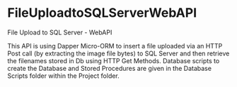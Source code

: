 # FileUploadtoSQLServerWebAPI
File Upload to SQL Server - WebAPI

This API is using Dapper Micro-ORM to insert a file uploaded via an HTTP Post call (by extracting the image file bytes) to SQL Server and then retrieve the filenames stored in Db using HTTP Get Methods. Database scripts to create the Database and Stored Procedures are given in the Database Scripts folder within the Project folder.
